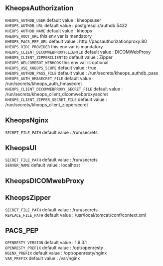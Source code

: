 ## KheopsAuthorization

`KHEOPS_AUTHDB_USER` default value : kheopsuser<br>
`KHEOPS_AUTHDB_URL` default value : postgresql://authdb:5432<br>
`KHEOPS_AUTHDB_NAME` default value : kheops<br>
`KHEOPS_ROOT_URL` this env var is mandatory<br>
`KHEOPS_PACS_PEP_URL` default value : http://pacsauthorizationproxy:80<br>
`KHEOPS_OIDC_PROVIDER` this env var is mandatory<br>
`KHEOPS_CLIENT_DICOMWEBPROXYCLIENTID` default value : DICOMWebProxy<br>
`KHEOPS_CLIENT_ZIPPERCLIENTID` default value : Zipper<br>
`KHEOPS_WELCOMEBOT_WEBHOOK` this env var is optional<br>
`KHEOPS_USE_KHEOPS_SCOPE` default value : true<br>
`KHEOPS_AUTHDB_PASS_FILE` default value : /run/secrets/kheops_authdb_pass<br>
`KHEOPS_AUTH_HMASECRET_FILE` default value : /run/secrets/kheops_auth_hmasecret<br>
`KHEOPS_CLIENT_DICOMWEBPROXY_SECRET_FILE` default value : /run/secrets/kheops_client_dicomwebproxysecret<br>
`KHEOPS_CLIENT_ZIPPER_SECRET_FILE` default value : /run/secrets/kheops_client_zippersecret<br>
## KheopsNginx

`SECRET_FILE_PATH` default value : /run/secrets<br>
## KheopsUI

`SECRET_FILE_PATH` default value : /run/secrets<br>
`SERVER_NAME` default value : localhost<br>
## KheopsDICOMwebProxy

## KheopsZipper

`SECRET_FILE_PATH` default value : /run/secrets<br>
`REPLACE_FILE_PATH` default value : /usr/local/tomcat/conf/context.xml<br>
## PACS_PEP

`OPENRESTY_VERSION` default value : 1.9.3.1<br>
`OPENRESTY_PREFIX` default value : /opt/openresty<br>
`NGINX_PREFIX` default value : /opt/openresty/nginx<br>
`VAR_PREFIX` default value : /var/nginx<br>
